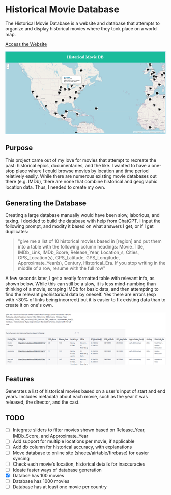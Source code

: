 # Historical Movie Database
The Historical Movie Database is a website and database that attempts to organize and display historical movies where they took place on a world map.

[Access the Website](https://pringithub.github.io/historical_movie_db/)

![](./media/hmdb_zoomin.png)

## Purpose
This project came out of my love for movies that attempt to recreate the past: historical epics, documentaries, and the like. I wanted to have a one-stop place where I could browse movies by location and time period relatively easily.
While there are numerous existing movie databases out there (e.g. IMDb), there are none that combine historical and geographic location data. Thus, I needed to create my own.


## Generating the Database
Creating a large database manually would have been slow, laborious, and taxing. 
I decided to build the database with help from ChatGPT. I input the following prompt, and modity it based on what answers I get, or if I get duplicates: 
>"give me a list of 10 historical movies based in [region] and put them into a table with the following column headings: Movie_Title,	IMDb_Link,	IMDb_Score,	Release_Year, Location_s,	Cities,	GPS_Location(s), GPS_Latitude, GPS_Longitude, Approximate_Year(s),	Century,	Historical_Era. If you stop writing in the middle of a row, resume with the full row"

A few seconds later, I get a neatly formatted table with relevant info, as shown below. While this can still be a slow, it is less mind-numbing than thinking of a movie, scraping IMDb for basic data, and then attempting to find the relevant geohistorical data by oneself. Yes there are errors (esp with ~30% of links being incorrect) but it is easier to fix existing data than to create it on one's own.

![](./media/chatgpt_db_creation.png)

## Features
Generates a list of historical movies based on a user's input of start and end years.
Includes metadata about each movie, such as the year it was released, the director, and the cast.

## TODO
- [ ] Integrate sliders to filter movies shown based on Release_Year, IMDb_Score, and Approximate_Year
- [ ] Add support for multiple locations per movie, if applicable
- [ ] Add db column for historical accuracy, with explanations
- [ ] Move database to online site (sheets/airtable/firebase) for easier syncing
- [ ] Check each movie's location, historical details for inaccuracies
- [ ] Ideate faster ways of database generation
- [x] Databse has 100 movies
- [ ] Database has 1000 movies
- [ ] Database has at least one movie per country
